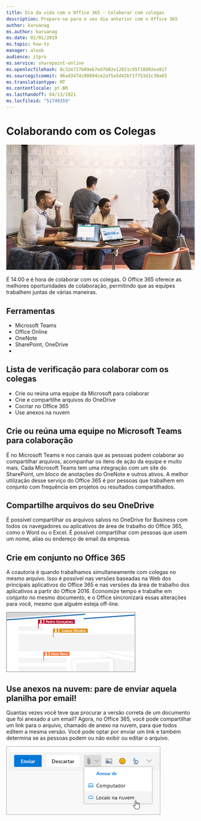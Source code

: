 ```yaml
---
title: Dia da vida com o Office 365 - Colaborar com colegas
description: Prepare-se para o seu dia anterior com o Office 365
author: karuanag
ms.author: karuanag
ms.date: 02/01/2019
ms.topic: how-to
manager: alexb
audience: itpro
ms.service: sharepoint-online
ms.openlocfilehash: 8c32e727b09eb7ed7b82e12821c95f18092ea91f
ms.sourcegitcommit: 96ad347dc08694ce2af5a5d42bf1f753d1c30a65
ms.translationtype: MT
ms.contentlocale: pt-BR
ms.lasthandoff: 04/13/2021
ms.locfileid: "51749359"
---
```

# <a name="collaborating-with-colleagues"></a>Colaborando com os Colegas

![Visual de deslocamento](media/ditl_collab.png)

É 14:00 e é hora de colaborar com os colegas. O Office 365 oferece as melhores oportunidades de colaboração, permitindo que as equipes trabalhem juntas de várias maneiras. 

## <a name="tools"></a>Ferramentas
- Microsoft Teams
- Office Online
- OneNote
- SharePoint, OneDrive
- 
## <a name="checklist-for-collaborating-with-colleagues"></a>Lista de verificação para colaborar com os colegas
- Crie ou reúna uma equipe da Microsoft para colaborar
- Crie e compartilhe arquivos do OneDrive 
- Cocriar no Office 365 
- Use anexos na nuvem

## <a name="create-or-join-a-microsoft-team-for-collaboration"></a>Crie ou reúna uma equipe no Microsoft Teams para colaboração

É no Microsoft Teams e nos canais que as pessoas podem colaborar ao compartilhar arquivos, acompanhar os itens de ação da equipe e muito mais. Cada Microsoft Teams tem uma integração com um site do SharePoint, um bloco de anotações do OneNote e outros ativos. A melhor utilização desse serviço do Office 365 é por pessoas que trabalhem em conjunto com frequência em projetos ou resultados compartilhados. 

## <a name="share-files-from-your-onedrive"></a>Compartilhe arquivos do seu OneDrive
É possível compartilhar os arquivos salvos no OneDrive for Business com todos os navegadores ou aplicativos de área de trabalho do Office 365, como o Word ou o Excel. É possível compartilhar com pessoas que usem um nome, alias ou endereço de email da empresa. 

## <a name="co-create-in-office-365"></a>Crie em conjunto no Office 365
A coautoria é quando trabalhamos simultaneamente com colegas no mesmo arquivo. Isso é possível nas versões baseadas na Web dos principais aplicativos do Office 365 e nas versões da área de trabalho dos aplicativos a partir do Office 2016.  Economize tempo e trabalhe em conjunto no mesmo documento, e o Office sincronizará essas alterações para você, mesmo que alguém esteja off-line. 

![Coautoria no Word](media/ditl_coauth.png)

## <a name="use-cloud-attachments---stop-emailing-that-spreadsheet"></a>Use anexos na nuvem: pare de enviar aquela planilha por email!
Quantas vezes você teve que procurar a versão correta de um documento que foi anexado a um email? Agora, no Office 365, você pode compartilhar um link para o arquivo, chamado de anexo na nuvem, para que todos editem a mesma versão.  Você pode optar por enviar um link e também determina se as pessoas podem ou não exibir ou editar o arquivo. 

![Anexos na Nuvem](media/ditl_cloudattach.png)

